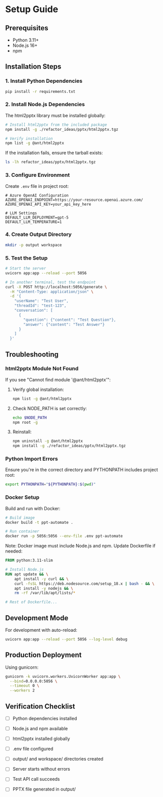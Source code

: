 # Setup Guide

## Prerequisites

- Python 3.11+
- Node.js 16+
- npm

## Installation Steps

### 1. Install Python Dependencies

```bash
pip install -r requirements.txt
```

### 2. Install Node.js Dependencies

The html2pptx library must be installed globally:

```bash
# Install html2pptx from the included package
npm install -g ./refactor_ideas/pptx/html2pptx.tgz

# Verify installation
npm list -g @ant/html2pptx
```

If the installation fails, ensure the tarball exists:

```bash
ls -lh refactor_ideas/pptx/html2pptx.tgz
```

### 3. Configure Environment

Create `.env` file in project root:

```env
# Azure OpenAI Configuration
AZURE_OPENAI_ENDPOINT=https://your-resource.openai.azure.com/
AZURE_OPENAI_API_KEY=your_api_key_here

# LLM Settings
DEFAULT_LLM_DEPLOYMENT=gpt-5
DEFAULT_LLM_TEMPERATURE=1
```

### 4. Create Output Directory

```bash
mkdir -p output workspace
```

### 5. Test the Setup

```bash
# Start the server
uvicorn app:app --reload --port 5056

# In another terminal, test the endpoint
curl -X POST http://localhost:5056/generate \
  -H "Content-Type: application/json" \
  -d '{
    "userName": "Test User",
    "threadId": "test-123",
    "conversation": [
      {
        "question": {"content": "Test Question"},
        "answer": {"content": "Test Answer"}
      }
    ]
  }'
```

## Troubleshooting

### html2pptx Module Not Found

If you see "Cannot find module '@ant/html2pptx'":

1. Verify global installation:
   ```bash
   npm list -g @ant/html2pptx
   ```

2. Check NODE_PATH is set correctly:
   ```bash
   echo $NODE_PATH
   npm root -g
   ```

3. Reinstall:
   ```bash
   npm uninstall -g @ant/html2pptx
   npm install -g ./refactor_ideas/pptx/html2pptx.tgz
   ```

### Python Import Errors

Ensure you're in the correct directory and PYTHONPATH includes project root:

```bash
export PYTHONPATH="${PYTHONPATH}:$(pwd)"
```

### Docker Setup

Build and run with Docker:

```bash
# Build image
docker build -t ppt-automate .

# Run container
docker run -p 5056:5056 --env-file .env ppt-automate
```

Note: Docker image must include Node.js and npm. Update Dockerfile if needed:

```dockerfile
FROM python:3.11-slim

# Install Node.js
RUN apt update && \
    apt install -y curl && \
    curl -fsSL https://deb.nodesource.com/setup_18.x | bash - && \
    apt install -y nodejs && \
    rm -rf /var/lib/apt/lists/*

# Rest of Dockerfile...
```

## Development Mode

For development with auto-reload:

```bash
uvicorn app:app --reload --port 5056 --log-level debug
```

## Production Deployment

Using gunicorn:

```bash
gunicorn -k uvicorn.workers.UvicornWorker app:app \
  --bind=0.0.0.0:5056 \
  --timeout 0 \
  --workers 2
```

## Verification Checklist

- [ ] Python dependencies installed
- [ ] Node.js and npm available
- [ ] html2pptx installed globally
- [ ] .env file configured
- [ ] output/ and workspace/ directories created
- [ ] Server starts without errors
- [ ] Test API call succeeds
- [ ] PPTX file generated in output/

